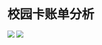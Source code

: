 # 校园卡账单分析
![](https://github.com/PanShi2016/Consumption_Analysis/blob/master/201801_consume_dinner.png)
![](https://github.com/PanShi2016/Consumption_Analysis/blob/master/201801_consume.png)
